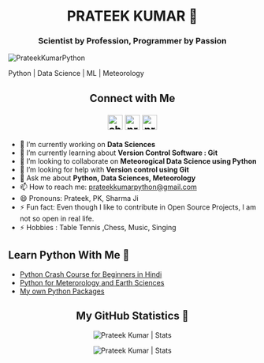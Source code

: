 <h1 align="center"> PRATEEK KUMAR  👋</h1>
<h3 align="center"> Scientist by Profession, Programmer by Passion </h3>

<p align="left"> <img src="https://komarev.com/ghpvc/?username=PrateekKumarPython" alt="PrateekKumarPython" /> </p>

Python | Data Science | ML | Meteorology

<p align="Center"> 
<h2 align="center"><strong>Connect with Me 

<a href="http://bit.ly/2xk5hNH" target="blank"><img align="center" src="https://cdn.jsdelivr.net/npm/simple-icons@3.0.1/icons/youtube.svg" alt="shivant pandey" height="30" width="30" /></a>
<a href="https://fb.com/prateekkumarpython" target="blank"><img align="center" src="https://cdn.jsdelivr.net/npm/simple-icons@3.0.1/icons/facebook.svg" alt="prateekkumarpython" height="30" width="30" /></a>
<a href="https://linkedin.com/in/prateekkumarpython" target="blank"><img align="center" src="https://cdn.jsdelivr.net/npm/simple-icons@3.0.1/icons/linkedin.svg" alt="prateekkumarpython" height="30" width="30" /></a>

</p>

</strong></h2>

- 🔭 I’m currently working on **Data Sciences** 
- 🌱 I’m currently learning about **Version Control Software : Git**
- 👯 I’m looking to collaborate on **Meteorogical Data Science using Python**
- 🤔 I’m looking for help with **Version control using Git** 
- 💬 Ask me about **Python, Data Sciences, Meteorology**
- 📫 How to reach me: prateekkumarpython@gmail.com
- 😄 Pronouns: Prateek, PK, Sharma Ji
- ⚡ Fun fact: Even though I like to contribute in Open Source Projects, I am not so open in real life.
- ⚡ Hobbies : Table Tennis ,Chess, Music, Singing 

## Learn Python With Me 🔭
- [Python Crash Course for Beginners in Hindi](https://www.youtube.com/playlist?list=PLkvDyaL7rylRAYNLXi2Zf8kPKqJN0lzCy)
- [Python for Meterorology and Earth Sciences](https://www.youtube.com/playlist?list=PLkvDyaL7rylRUqOwyFaSeK_IB4oi8KBwM)
- [My own Python Packages](https://www.youtube.com/playlist?list=PLkvDyaL7rylRVnD1qxU-wRCeMlExFwQdW)

<h2 align="center"> My GitHub Statistics 🔭 </h2>

<p align="center"> <img src="https://github-readme-stats.vercel.app/api/top-langs/?username=prateekkumarpython&show_icons=true&theme=gotham" alt="Prateek Kumar | Stats" />

<p align="center"> <img src="https://github-readme-stats.vercel.app/api?username=prateekkumarpython&show_icons=true&theme=gotham" alt="Prateek Kumar | Stats" />
